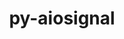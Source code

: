 ---
title: "py-aiosignal"
layout: cache
categories: [package, v0.22.0]
meta: {"versions": ["1.2.0"], "compilers": ["apple-clang@=15.0.0", "gcc@=11.4.0", "gcc@=9.4.0", "oneapi@=2024.0.0"], "oss": ["ubuntu20.04", "ubuntu22.04", "ventura"], "platforms": ["darwin", "linux"], "targets": ["aarch64", "neoverse_v1", "neoverse_v2", "ppc64le", "x86_64_v3"], "stacks": ["e4s", "e4s-neoverse-v2", "e4s-neoverse_v1", "e4s-oneapi", "e4s-power", "ml-darwin-aarch64-mps", "ml-linux-x86_64-cpu", "ml-linux-x86_64-cuda", "root"], "num_specs": 7, "num_specs_by_stack": {"ml-darwin-aarch64-mps": 1, "root": 7, "e4s-power": 1, "e4s-neoverse_v1": 1, "e4s-neoverse-v2": 1, "ml-linux-x86_64-cuda": 1, "ml-linux-x86_64-cpu": 1, "e4s": 1, "e4s-oneapi": 1}}
spec_details: [{"hash": "jyxdbd3upky6sixfuokwnc262wdhcb3c", "compiler": "apple-clang@=15.0.0", "versions": ["1.2.0"], "os": "ventura", "platform": "darwin", "target": "aarch64", "variants": ["build_system=python_pip"], "stacks": ["ml-darwin-aarch64-mps", "root"], "size": "-", "tarball": "https://binaries.spack.io/releases/v0.22.0/build_cache/darwin-ventura-aarch64/apple-clang-15.0.0/py-aiosignal-1.2.0/darwin-ventura-aarch64-apple-clang-15.0.0-py-aiosignal-1.2.0-jyxdbd3upky6sixfuokwnc262wdhcb3c.spack"}, {"hash": "peot6bukut2ey6n3d2urgmg4yqrgshe3", "compiler": "gcc@=9.4.0", "versions": ["1.2.0"], "os": "ubuntu20.04", "platform": "linux", "target": "ppc64le", "variants": ["build_system=python_pip"], "stacks": ["root", "e4s-power"], "size": "-", "tarball": "https://binaries.spack.io/releases/v0.22.0/build_cache/linux-ubuntu20.04-ppc64le/gcc-9.4.0/py-aiosignal-1.2.0/linux-ubuntu20.04-ppc64le-gcc-9.4.0-py-aiosignal-1.2.0-peot6bukut2ey6n3d2urgmg4yqrgshe3.spack"}, {"hash": "4h25k5thnerhd7hihkjp264goh5fvbcp", "compiler": "gcc@=11.4.0", "versions": ["1.2.0"], "os": "ubuntu22.04", "platform": "linux", "target": "neoverse_v1", "variants": ["build_system=python_pip"], "stacks": ["root", "e4s-neoverse_v1"], "size": "-", "tarball": "https://binaries.spack.io/releases/v0.22.0/build_cache/linux-ubuntu22.04-neoverse_v1/gcc-11.4.0/py-aiosignal-1.2.0/linux-ubuntu22.04-neoverse_v1-gcc-11.4.0-py-aiosignal-1.2.0-4h25k5thnerhd7hihkjp264goh5fvbcp.spack"}, {"hash": "5pautxhrdzmwmnbqpfnayppgs2hhoklm", "compiler": "gcc@=11.4.0", "versions": ["1.2.0"], "os": "ubuntu22.04", "platform": "linux", "target": "neoverse_v2", "variants": ["build_system=python_pip"], "stacks": ["root", "e4s-neoverse-v2"], "size": "-", "tarball": "https://binaries.spack.io/releases/v0.22.0/build_cache/linux-ubuntu22.04-neoverse_v2/gcc-11.4.0/py-aiosignal-1.2.0/linux-ubuntu22.04-neoverse_v2-gcc-11.4.0-py-aiosignal-1.2.0-5pautxhrdzmwmnbqpfnayppgs2hhoklm.spack"}, {"hash": "6jd6d5n6pgneusdcwrifa7kqi3dc3vym", "compiler": "gcc@=11.4.0", "versions": ["1.2.0"], "os": "ubuntu22.04", "platform": "linux", "target": "x86_64_v3", "variants": ["build_system=python_pip"], "stacks": ["root", "ml-linux-x86_64-cuda", "ml-linux-x86_64-cpu"], "size": "-", "tarball": "https://binaries.spack.io/releases/v0.22.0/build_cache/linux-ubuntu22.04-x86_64_v3/gcc-11.4.0/py-aiosignal-1.2.0/linux-ubuntu22.04-x86_64_v3-gcc-11.4.0-py-aiosignal-1.2.0-6jd6d5n6pgneusdcwrifa7kqi3dc3vym.spack"}, {"hash": "6jy2k6fqdahyxng7d3ifolqzrvy6e77n", "compiler": "gcc@=11.4.0", "versions": ["1.2.0"], "os": "ubuntu22.04", "platform": "linux", "target": "x86_64_v3", "variants": ["build_system=python_pip"], "stacks": ["root", "e4s"], "size": "-", "tarball": "https://binaries.spack.io/releases/v0.22.0/build_cache/linux-ubuntu22.04-x86_64_v3/gcc-11.4.0/py-aiosignal-1.2.0/linux-ubuntu22.04-x86_64_v3-gcc-11.4.0-py-aiosignal-1.2.0-6jy2k6fqdahyxng7d3ifolqzrvy6e77n.spack"}, {"hash": "uxekm3nuvt7jc4q25kcenwlhqom5bcnv", "compiler": "oneapi@=2024.0.0", "versions": ["1.2.0"], "os": "ubuntu22.04", "platform": "linux", "target": "x86_64_v3", "variants": ["build_system=python_pip"], "stacks": ["root", "e4s-oneapi"], "size": "-", "tarball": "https://binaries.spack.io/releases/v0.22.0/build_cache/linux-ubuntu22.04-x86_64_v3/oneapi-2024.0.0/py-aiosignal-1.2.0/linux-ubuntu22.04-x86_64_v3-oneapi-2024.0.0-py-aiosignal-1.2.0-uxekm3nuvt7jc4q25kcenwlhqom5bcnv.spack"}]
---